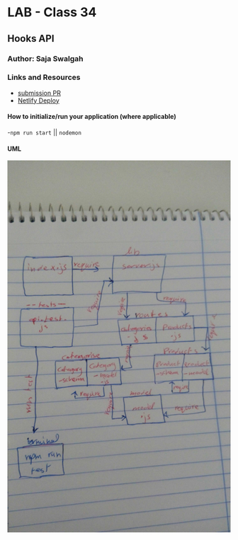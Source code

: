 #  LAB - Class 34

## Hooks API

### Author: Saja Swalgah

### Links and Resources

- [submission PR](https://github.com/SajaSwalgah/class-31/pull/1)
- [Netlify Deploy](https://angry-galileo-a0c0cf.netlify.com/)




#### How to initialize/run your application (where applicable)

-`npm run start` || `nodemon`


#### UML

![](img/class-31.jpg)